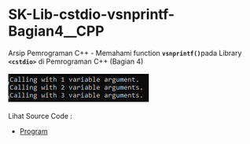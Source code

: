 # SK-Lib-cstdio-vsnprintf-Bagian4__CPP
Arsip Pemrograman C++ - Memahami function <code><b>vsnprintf()</b></code>pada Library <code><b>&lt;cstdio></b></code> di Pemrograman C++ (Bagian 4)<br><br>
<img src="https://github.com/RizkyKhapidsyah/SK-Lib-cstdio-vsnprintf-Bagian4__CPP/blob/master/SK-Lib-cstdio-vsnprintf-Bagian4__CPP/result/001.PNG"><br><br>
Lihat Source Code : <br>
- <a href="https://github.com/RizkyKhapidsyah/SK-Lib-cstdio-vsnprintf-Bagian4__CPP/blob/master/SK-Lib-cstdio-vsnprintf-Bagian4__CPP/Source.cpp">Program</a>
